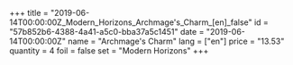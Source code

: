 +++
title = "2019-06-14T00:00:00Z_Modern_Horizons_Archmage's_Charm_[en]_false"
id = "57b852b6-4388-4a41-a5c0-bba37a5c1451"
date = "2019-06-14T00:00:00Z"
name = "Archmage's Charm"
lang = ["en"]
price = "13.53"
quantity = 4
foil = false
set = "Modern Horizons"
+++
